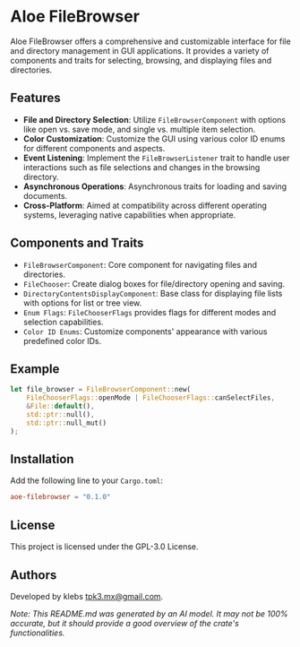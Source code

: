 # Aloe FileBrowser

Aloe FileBrowser offers a comprehensive and customizable interface for file and directory management in GUI applications. It provides a variety of components and traits for selecting, browsing, and displaying files and directories.

## Features
- **File and Directory Selection**: Utilize `FileBrowserComponent` with options like open vs. save mode, and single vs. multiple item selection.
- **Color Customization**: Customize the GUI using various color ID enums for different components and aspects.
- **Event Listening**: Implement the `FileBrowserListener` trait to handle user interactions such as file selections and changes in the browsing directory.
- **Asynchronous Operations**: Asynchronous traits for loading and saving documents.
- **Cross-Platform**: Aimed at compatibility across different operating systems, leveraging native capabilities when appropriate.

## Components and Traits
- `FileBrowserComponent`: Core component for navigating files and directories.
- `FileChooser`: Create dialog boxes for file/directory opening and saving.
- `DirectoryContentsDisplayComponent`: Base class for displaying file lists with options for list or tree view.
- `Enum Flags`: `FileChooserFlags` provides flags for different modes and selection capabilities.
- `Color ID Enums`: Customize components' appearance with various predefined color IDs.

## Example
```rust
let file_browser = FileBrowserComponent::new(
    FileChooserFlags::openMode | FileChooserFlags::canSelectFiles,
    &File::default(),
    std::ptr::null(),
    std::ptr::null_mut()
);
```

## Installation
Add the following line to your `Cargo.toml`:
```toml
aoe-filebrowser = "0.1.0"
```

## License
This project is licensed under the GPL-3.0 License.

## Authors
Developed by klebs <tpk3.mx@gmail.com>.

_Note: This README.md was generated by an AI model. It may not be 100% accurate, but it should provide a good overview of the crate's functionalities._